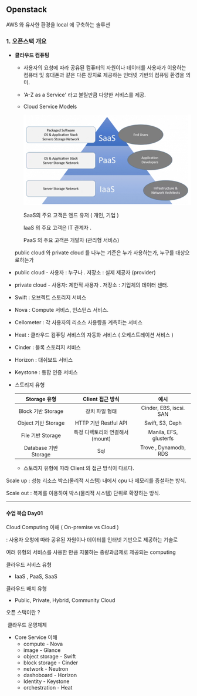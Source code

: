 ## Openstack 



AWS 와 유사한 환경을 local 에 구축하는 솔루션 







### 1. 오픈스택 개요



- **클라우드 컴퓨팅** 

  - 사용자의 요청에 따라 공유된 컴퓨터의 자원이나 데이터를 사용자가 이용하는 컴퓨터 및 휴대폰과 같은 다른 장치로 제공하는 인터넷 기반의 컴퓨팅 환경을 의미. 
  - 'A-Z as a Service' 라고 불릴만큼 다양한 서비스를 제공. 

  - Cloud Service Models 

    ![image-20200107103656077](images/image-20200107103656077.png)

    SaaS의 주요 고객은 엔드 유저 ( 개인, 기업 )

    IaaS 의 주요 고객은 IT 관계자 .

    PaaS 의 주요 고객은 개발자 (관리형 서비스)

    

  public cloud 와 private cloud 를 나누는 기준은 누가 사용하는가, 누구를 대상으로하는가 

- public cloud - 사용자 : 누구나  .   저장소 : 실제 제공자 (provider)

- private cloud - 사용자: 제한적 사용자 .  저장소 : 기업체의 데이터 센터.  









- Swift : 오브젝트 스토리지 서비스   

- Nova : Compute 서비스, 인스턴스 서비스. 

- Cellometer : 각 사용자의 리소스 사용량을 계측하는 서비스 

- Heat : 클라우드 컴퓨팅 서비스의 자동화 서비스 ( 오케스트레이션 서비스 )

- Cinder : 블록 스토리지 서비스 

- Horizon : 대쉬보드 서비스 

- Keystone : 통합 인증 서비스 





- 스토리지 유형 

  |     Storage 유형      |         Client 접근 방식         |          예시           |
  | :-------------------: | :------------------------------: | :---------------------: |
  |  Block 기반 Storage   |          장치 파일 형태          | Cinder, EBS, iscsi. SAN |
  |  Object 기반 Storage  |      HTTP 기반 Restful API       |     Swift, S3, Ceph     |
  |   File 기반 Storage   | 특정 디렉토리와 연결해서 (mount) | Manila, EFS, glusterfs  |
  | Database 기반 Storage |               Sql                |  Trove , Dynamodb, RDS  |

  - 스토리지 유형에 따라 Client 의 접근 방식이 다르다. 



Scale up : 성능 리소스 박스(물리적 시스템) 내에서 cpu 나 메모리를 증설하는 방식.

Scale out :  복제를 이용하여 박스(물리적 시스템) 단위로 확장하는 방식. 







---



#### 수업 복습 Day01 



Cloud Computing 이해 ( On-premise  vs  Cloud )

: 사용자 요청에 따라 공유된 자원이나 데이터를 인터넷 기반으로 제공하는 기술로 

여러 유형의 서비스를 사용한 만큼 지불하는 종량과금제로 제공되는 computing 



클라우드 서비스 유형 

- IaaS , PaaS, SaaS 



클라우드 배치 유형 

- Public, Private, Hybrid, Community Cloud 





오픈 스택이란 ?

​		클라우드 운영체제 



- Core Service 이해 
  - compute - Nova
  - image - Glance
  - object storage - Swift
  - block storage - Cinder
  - network - Neutron
  - dashoboard - Horizon 
  - Identity - Keystone
  - orchestration - Heat 